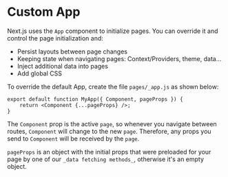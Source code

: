 # Custom App

Next.js uses the ``App`` component to initialize pages. You can override it and control the page initialization and:

- Persist layouts between page changes
- Keeping state when navigating pages: Context/Providers, theme, data... 
- Inject additional data into pages
- Add global CSS

To override the default App, create the file ``pages/_app.js`` as shown below:

    export default function MyApp({ Component, pageProps }) {
        return <Component {...pageProps} />;
    }

The ``Component`` prop is the active ``page``, so whenever you navigate between routes, ``Component`` will change to the new ``page``. Therefore, any props you send to ``Component`` will be received by the ``page``.

``pageProps`` is an object with the initial props that were preloaded for your page by one of our `_data fetching methods_`, otherwise it's an empty object.